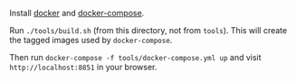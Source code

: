 

Install [docker](http://docs.docker.com/installation/) and [docker-compose](http://docs.docker.com/compose/).

Run `./tools/build.sh` (from this directory, not from `tools`). This will create the tagged images used by `docker-compose`.

Then run `docker-compose -f tools/docker-compose.yml up` and visit `http://localhost:8851` in your browser.
